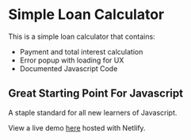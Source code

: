 # Simple Loan Calculator

This is a simple loan calculator that contains:

- Payment and total interest calculation
- Error popup with loading for UX
- Documented Javascript Code

## Great Starting Point For Javascript

A staple standard for all new learners of Javascript.

View a live demo [here](google.com) hosted with Netlify.
